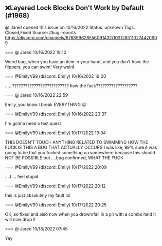 ## ❌Layered Lock Blocks Don't Work by Default (#1968)
@ Jared opened this issue on 10/16/2022
Status: unknown
Tags: Closed,Fixed
Source: #bug-reports https://discord.com/channels/876899628556091432/1031283110274420909


=== @ Jared 10/16/2022 19:10

Weird bug, when you have an item in your hand, and you don't have the flippers, you can swim! Very weird

=== @EmilyV99 (discord: Emily) 10/16/2022 19:20

......??????????????????????????
how the fuck???????????????????

=== @ Jared 10/16/2022 22:59

Emily, you know I break EVERYTHING
😛

=== @EmilyV99 (discord: Emily) 10/16/2022 23:37

I'm gonna need a test quest

=== @EmilyV99 (discord: Emily) 10/17/2022 19:34

THIS DOESN'T TOUCH ANYTHING RELATED TO SWIMMING
HOW THE FUCK
IS THIS A BUG
THAT ACTUALLY OCCURS
I was like, 99% sure it was going to be that you fucked something up somewhere
because this should NOT BE POSSIBLE
but
....bug confirmed, WHAT THE FUCK

=== @EmilyV99 (discord: Emily) 10/17/2022 20:09

....I....
feel stupid

=== @EmilyV99 (discord: Emily) 10/17/2022 20:12

this is just absolutely my fault
lol

=== @EmilyV99 (discord: Emily) 10/17/2022 20:25

OK, so
fixed
and also now
when you drown/fall in a pit with a combo held
it will now drop it

=== @ Jared 10/18/2022 07:45

Yay
